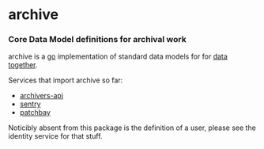 # archive
### Core Data Model definitions for archival work

archive is a [go](golang.org) implementation of standard data models for for [data together](https://github.com/datatogether/roadmap).

Services that import archive so far:
* [archivers-api](https://github.com/archivers-space/archivers-api)
* [sentry](https://github.com/archivers-space/sentry)
* [patchbay](https://github.com/archivers-space/patchbay)

Noticibly absent from this package is the definition of a user, please see the identity service for that stuff.
